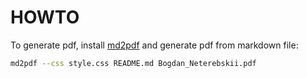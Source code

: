 # HOWTO

To generate pdf, install [md2pdf](https://github.com/jmaupetit/md2pdf) and generate pdf from markdown file:

```bash
md2pdf --css style.css README.md Bogdan_Neterebskii.pdf
```